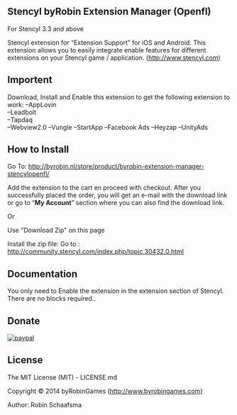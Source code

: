 ## Stencyl byRobin Extension Manager (Openfl)

For Stencyl 3.3 and above

Stencyl extension for “Extension Support”  for iOS and Android. This extension allows you to easily integrate enable features for different extensions on your Stencyl game / application. (http://www.stencyl.com)

## Importent

Download, Install and Enable this extension to get the following extension to work:
–AppLovin 	
–Leadbolt 	
–Tapdaq 	
–Webview2.0 
–Vungle
–StartApp
–Facebook Ads
–Heyzap
–UnityAds

## How to Install

Go To: http://byrobin.nl/store/product/byrobin-extension-manager-stencylopenfl/

Add the extension to the cart en proceed with checkout. After you successfully placed the order, you will get an e-mail with the download link or go to “<strong>My Account</strong>” section where you can also find the download link.

Or

Use "Download Zip" on this page

Install the zip file: Go to : http://community.stencyl.com/index.php/topic,30432.0.html

## Documentation

You only need to  Enable the extension in the extension section of Stencyl.
There are no blocks required..
## Donate

[![paypal](https://www.paypalobjects.com/en_US/i/btn/btn_donateCC_LG.gif)](https://www.paypal.com/cgi-bin/webscr?cmd=_s-xclick&hosted_button_id=HKLGFCAGKBMFL)<br />


## License

The MIT License (MIT) - LICENSE.md

Copyright © 2014 byRobinGames (http://www.byrobingames.com)

Author: Robin Schaafsma
